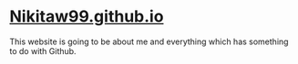 # [Nikitaw99.github.io](nikitaw99.github.io)
This website is going to be about me and everything which has something to do with Github.
